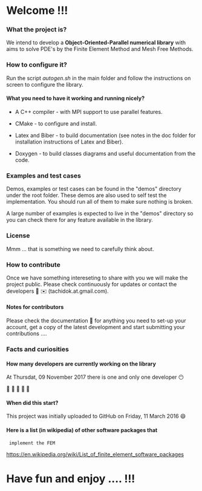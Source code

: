 # Welcome !!!

### What the project is?
We intend to develop a **Object-Oriented-Parallel numerical
library** with aims to solve PDE's by the Finite Element Method and
Mesh Free Methods.

### How to configure it?
Run the script _autogen.sh_ in the main folder and follow the instructions
on screen to configure the library.

#### What you need to have it working and running nicely?
* A C++ compiler - with MPI support to use parallel features.

* CMake - to configure and install.

* Latex and Biber - to build documentation (see notes in the doc
  folder for installation instructions of Latex and Biber).

* Doxygen - to build classes diagrams and useful documentation from
  the code.

### Examples and test cases

Demos, examples or test cases can be found in the "demos" directory
under the root folder. These demos are also used to self test the
implementation. You should run all of them to make sure nothing is
broken.

A large number of examples is expected to live in the "demos"
directory so you can check there for any feature available in the
library.

### License

Mmm ... that is something we need to carefully think about.

### How to contribute

Once we have something intereseting to share with you we will  make the
project public. Please check continuously for updates or contact the
developers :construction: :envelope: (tachidok.at.gmail.com).

#### Notes for contributors
Please check the documentation :construction: for anything you need to
set-up your account, get a copy of the latest development and start
submitting your contributions ....

### Facts and curiosities

#### How many developers are currently working on the library

At Thursdat, 09 November 2017 there is one and only one developer :no_mouth:

:construction: :construction: :construction: :construction: :construction:

#### When did this start?
This project was initially uploaded to GitHub on Friday, 11 March 2016
:smile:

#### Here is a list (in wikipedia) of other software packages that
     implement the FEM

https://en.wikipedia.org/wiki/List_of_finite_element_software_packages

# Have fun and enjoy .... !!!

